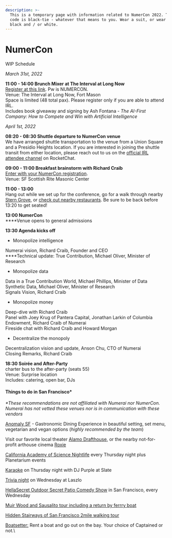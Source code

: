 ```yaml
---
description: >-
  This is a temporary page with information related to NumerCon 2022. The dress
  code is black-tie - whatever that means to you. Wear a suit, or wear anything
  black and / or white.
---
```


# NumerCon

WIP Schedule

_March 31st, 2022_

**11:00 - 14:00 Brunch Mixer at The Interval at Long Now**\
[Register at this link](https://www.eventbrite.com/e/brunch-at-the-interval-an-official-numerai-mixer-event-tickets-292815808967). Pw is NUMERCON. \
Venue: The Interval at Long Now, Fort Mason\
Space is limited (48 total pax). Please register only if you are able to attend IRL.\
Includes book giveaway and signing by Ash Fontana - _The AI-First Company: How to Compete and Win with Artificial Intelligence_

_April 1st, 2022_

**08:20 - 08:30 Shuttle departure to NumerCon venue**\
We have arranged shuttle transportation to the venue from a Union Square and a Presidio Heights location. If you are interested in joining the shuttle transit from either location, please reach out to us on the [official IRL attendee channel](https://rocketchat.numer.ai/channel/NUMERCON\_2022) on RocketChat.

**09:00 - 11:00 Breakfast brainstorm with Richard Craib** \
[Enter with your NumerCon registration](https://www.eventbrite.com/e/numercon-numerai-conference-2022-tickets-166200162159).\
Venue: SF Scottish Rite Masonic Center&#x20;

**11:00 - 13:00**\
Hang out while we set up for the conference, go for a walk through nearby [Stern Grove](https://sfrecpark.org/facilities/facility/details/Sigmund-Stern-Grove-375), or [check out nearby restaurants](https://www.google.com/maps/search/restaurants/@37.734537,-122.4805883,16z/data=!3m1!4b1). Be sure to be back before 13:20 to get seated! &#x20;

**13:00 NumerCon**\
****Venue opens to general admissions

**13:30 Agenda kicks off**

* Monopolize intelligence

Numerai vision, Richard Craib, Founder and CEO \
****Technical update: True Contribution, Michael Oliver, Minister of Research&#x20;

* Monopolize data

Data in a True Contribution World, Michael Phillips, Minister of Data\
Synthetic Data, Michael Oliver, Minister of Research\
Signals Vision, Richard Craib

* Monopolize money

Deep-dive with Richard Craib\
Panel with Joey Krug of Pantera Capital, Jonathan Larkin of Columbia Endowment, Richard Craib of Numerai\
Fireside chat with Richard Craib and Howard Morgan&#x20;

* Decentralize the monopoly

Decentralization vision and update, Anson Chu, CTO of Numerai\
Closing Remarks, Richard Craib

**18:30 Soirée and After-Party**\
charter bus to the after-party (seats 55)\
Venue: Surprise location \
Includes: catering, open bar, DJs

#### Things to do in San Francisco\*

_\*These recommendations are not affiliated with Numerai nor NumerCon. Numerai has not vetted these venues nor is in communication with these vendors_

[Anomaly SF](https://anomalysf.com) - Gastronomic Dining Experience in beautiful setting, set menu, vegetarian and vegan options (_highly recommended by the team_)

Visit our favorite local theater [Alamo Drafthouse](https://drafthouse.com/sf), or the nearby not-for-profit arthouse cinema [Roxie](https://www.roxie.com)

[California Academy of Science Nightlife](https://www.calacademy.org/nightlife) every Thursday night plus Planetarium events

[Karaoke](https://www.eventbrite.com/e/dj-purple-dance-karaoke-tickets-196060882377?aff=ebdssbdestsearch) on Thursday night with DJ Purple at Slate

[Trivia night](https://www.eventbrite.com/e/trivia-night-tickets-170534471194) on Wednesday at Laszlo

[HellaSecret Outdoor Secret Patio Comedy Show](https://www.eventbrite.com/e/hellasecret-outdoor-comedy-night-secret-beer-garden-marina-tickets-152781123453?aff=ebdssbdestsearch) in San Francisco, every Wednesday

[Muir Wood and Sausalito tour including a return by ferrry boat](https://www.eventbrite.com/e/muir-wood-and-sausalito-tour-including-a-return-by-ferrry-boat-tickets-169196855349?aff=ebdssbdestsearch)

[Hidden Stairways of San Francisco 2mile walking tour](https://www.eventbrite.com/e/hidden-stairways-of-san-francisco-tickets-231141940767?aff=ebdssbdestsearch)

[Boatsetter:](https://www.boatsetter.com) Rent a boat and go out on the bay. Your choice of Captained or not.\
